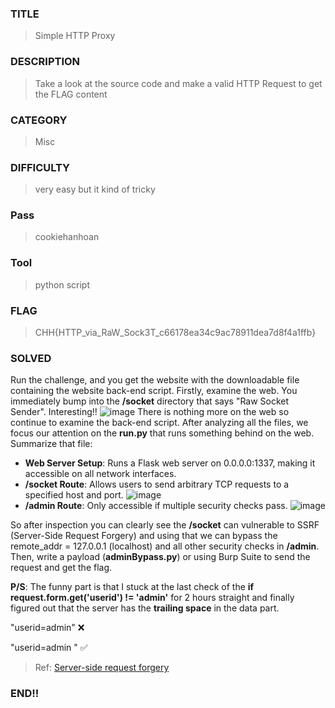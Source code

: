 ### TITLE
>Simple HTTP Proxy
### DESCRIPTION
> Take a look at the source code and make a valid HTTP Request to get the FLAG content

### CATEGORY
> Misc
### DIFFICULTY
>very easy but it kind of tricky
### Pass
> cookiehanhoan
### Tool
> python script
### FLAG
>CHH{HTTP_via_RaW_Sock3T_c66178ea34c9ac78911dea7d8f4a1ffb}
### SOLVED
Run the challenge, and you get the website with the downloadable file containing the website back-end script. Firstly, examine the web. You immediately bump into the __/socket__ directory that says "Raw Socket Sender". Interesting!!
![image](https://github.com/user-attachments/assets/f6e58a09-4bd5-4bd9-82b9-ad990fbf4db6)
There is nothing more on the web so continue to examine the back-end script. After analyzing all the files, we focus our attention on the __run.py__ that runs something behind on the web. Summarize that file:
+ __Web Server Setup__: Runs a Flask web server on 0.0.0.0:1337, making it accessible on all network interfaces.
+ __/socket Route__: Allows users to send arbitrary TCP requests to a specified host and port.
  ![image](https://github.com/user-attachments/assets/3ee46d2c-7efb-446e-a7ba-a2e37d31d1e0)
+ __/admin Route__: Only accessible if multiple security checks pass.
 ![image](https://github.com/user-attachments/assets/78c0e9e7-3ec4-4b2d-aa93-18ce17b8cad5)

So after inspection you can clearly see the __/socket__ can vulnerable to SSRF (Server-Side Request Forgery) and using that we can bypass the remote_addr = 127.0.0.1 (localhost) and all other security checks in __/admin__. Then, write a payload (__adminBypass.py__) or using Burp Suite to send the request and get the flag.

__P/S__: The funny part is that I stuck at the last check of the __if request.form.get('userid') != 'admin'__ for 2 hours straight and finally figured out that the server has the __trailing space__ in the data part.

"userid=admin"   ❌

"userid=admin "  ✅

>Ref: [Server-side request forgery](https://portswigger.net/web-security/ssrf)

### END!!

